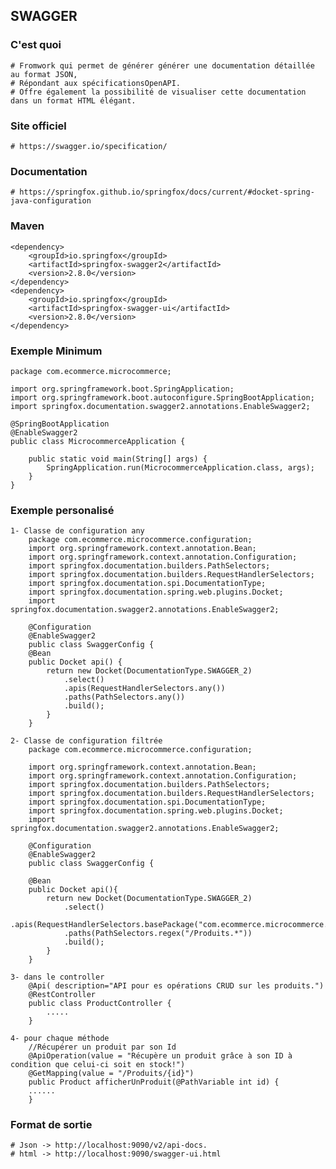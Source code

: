 ## SWAGGER

### C'est quoi
	# Fromwork qui permet de générer générer une documentation détaillée au format JSON,
	# Répondant aux spécificationsOpenAPI. 
	# Offre également la possibilité de visualiser cette documentation dans un format HTML élégant.


### Site officiel
	# https://swagger.io/specification/

### Documentation 
	# https://springfox.github.io/springfox/docs/current/#docket-spring-java-configuration

### Maven
	
	<dependency>
		<groupId>io.springfox</groupId>
		<artifactId>springfox-swagger2</artifactId>
		<version>2.8.0</version>
	</dependency>
	<dependency>
		<groupId>io.springfox</groupId>
		<artifactId>springfox-swagger-ui</artifactId>
		<version>2.8.0</version>
	</dependency>

### Exemple Minimum

	package com.ecommerce.microcommerce;

	import org.springframework.boot.SpringApplication;
	import org.springframework.boot.autoconfigure.SpringBootApplication;
	import springfox.documentation.swagger2.annotations.EnableSwagger2;

	@SpringBootApplication
	@EnableSwagger2
	public class MicrocommerceApplication {

		public static void main(String[] args) {
			SpringApplication.run(MicrocommerceApplication.class, args);
		}
	}

### Exemple personalisé
	1- Classe de configuration any
		package com.ecommerce.microcommerce.configuration;
		import org.springframework.context.annotation.Bean;
		import org.springframework.context.annotation.Configuration;
		import springfox.documentation.builders.PathSelectors;
		import springfox.documentation.builders.RequestHandlerSelectors;
		import springfox.documentation.spi.DocumentationType;
		import springfox.documentation.spring.web.plugins.Docket;
		import springfox.documentation.swagger2.annotations.EnableSwagger2;

		@Configuration
		@EnableSwagger2
		public class SwaggerConfig {
		@Bean
		public Docket api() {
			return new Docket(DocumentationType.SWAGGER_2)
				.select()
				.apis(RequestHandlerSelectors.any())
				.paths(PathSelectors.any())
				.build();
			}
		}	

	2- Classe de configuration filtrée
		package com.ecommerce.microcommerce.configuration;

		import org.springframework.context.annotation.Bean;
		import org.springframework.context.annotation.Configuration;
		import springfox.documentation.builders.PathSelectors;
		import springfox.documentation.builders.RequestHandlerSelectors;
		import springfox.documentation.spi.DocumentationType;
		import springfox.documentation.spring.web.plugins.Docket;
		import springfox.documentation.swagger2.annotations.EnableSwagger2;

		@Configuration
		@EnableSwagger2
		public class SwaggerConfig {

		@Bean
		public Docket api(){
			return new Docket(DocumentationType.SWAGGER_2)
				.select()
				.apis(RequestHandlerSelectors.basePackage("com.ecommerce.microcommerce.web"))
				.paths(PathSelectors.regex("/Produits.*"))
				.build();
			}
		}
	
	3- dans le controller
		@Api( description="API pour es opérations CRUD sur les produits.")
		@RestController
		public class ProductController {
		    .....
		}

	4- pour chaque méthode
		//Récupérer un produit par son Id
		@ApiOperation(value = "Récupère un produit grâce à son ID à condition que celui-ci soit en stock!")
		@GetMapping(value = "/Produits/{id}")
		public Product afficherUnProduit(@PathVariable int id) {
		......
		}

### Format de sortie
	# Json -> http://localhost:9090/v2/api-docs. 
	# html -> http://localhost:9090/swagger-ui.html
		
